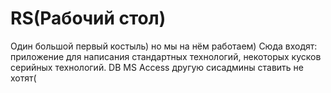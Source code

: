 # RS(Рабочий стол)
Один большой первый костыль) но мы на нём работаем) Сюда входят: приложение для написания стандартных технологий, некоторых кусков серийных технологий. DB MS Access другую сисадмины ставить не хотят(
